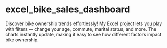 # excel_bike_sales_dashboard
Discover bike ownership trends effortlessly! My Excel project lets you play with filters — change your age, commute, marital status, and more. The charts instantly update, making it easy to see how different factors impact bike ownership.
